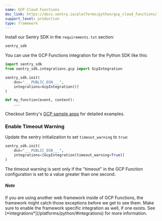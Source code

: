 ```yaml
---
name: GCP Cloud Functions
doc_link: https://docs.sentry.io/platforms/python/gcp_cloud_functions/
support_level: production
type: framework
---
```


Install our Sentry SDK in the `requirements.txt` section:

```python
sentry_sdk
```

You can use the GCP Functions integration for the Python SDK like this:

```python
import sentry_sdk
from sentry_sdk.integrations.gcp import GcpIntegration

sentry_sdk.init(
    dsn="___PUBLIC_DSN___",
    integrations=GcpIntegration()]
)

def my_function(event, context):
    ...
```

Checkout Sentry's [GCP sample apps](https://github.com/getsentry/examples/tree/master/gcp-cloud-functions) for detailed examples.

### Enable Timeout Warning

Update the sentry initialization to set `timeout_warning` to `true`:

```python
sentry_sdk.init(
    dsn="___PUBLIC_DSN___",
    integrations=[GcpIntegration(timeout_warning=True)]
)
```

The timeout warning is sent only if the "timeout" in the GCP Function configuration is set to a value greater than one second.

<div class="alert alert-info" role="alert"><h5 class="no_toc">Note</h5><div class="alert-body content-flush-bottom">If you are using another web framework inside of GCP Functions, the framework might catch those exceptions before we get to see them. Make sure to enable the framework specific integration as well, if one exists. See [*Integrations*](/platforms/python/#integrations) for more information.</div>
</div>
